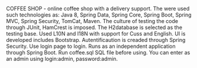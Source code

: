 COFFEE SHOP - online coffee shop with a delivery support.
The were used such technologies as: Java 8, Spring Data, Spring Core, Spring Boot, Spring MVC, Spring Security, TomCat, Maven.
The culture of testing the code through JUnit, HamCrest is imposed. The H2database is selected as the testing base.
Used L10N and I18N with support for Cuss and English.
UI is developed includes Bootstrap.
Autentificaution is creaded through Spring Security. Use login page to login.
Runs as an independent application through Spring Boot.
Run coffee.sql SQL file before using.
You can enter as an admin using login:admin, password:admin.

